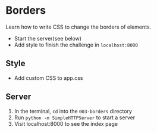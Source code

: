 # Borders
Learn how to write CSS to change the borders of elements.

* Start the server(see below)
* Add style to finish the challenge in `localhost:8000`

## Style
* Add custom CSS to app.css

## Server
1. In the terminal, `cd` into the `003-borders` directory
1. Run `python -m SimpleHTTPServer` to start a server
1. Visit localhost:8000 to see the index page
